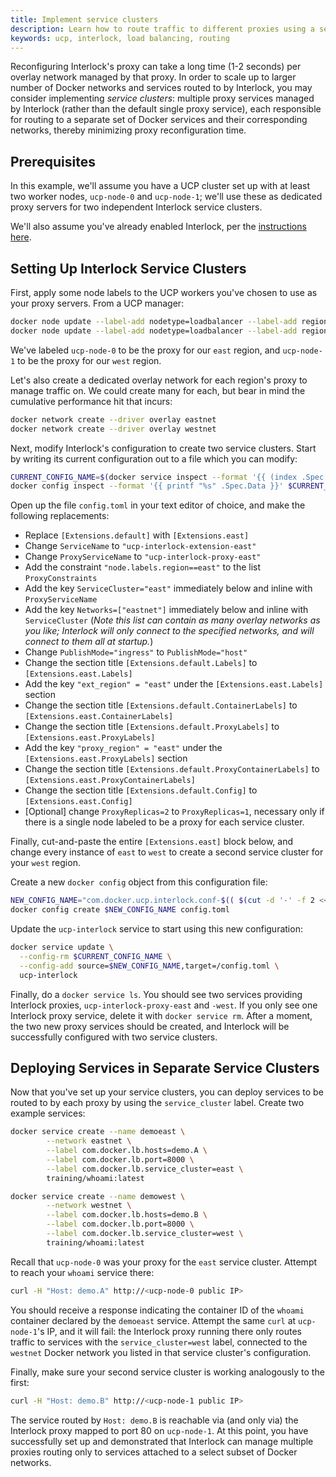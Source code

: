 ```yaml
---
title: Implement service clusters
description: Learn how to route traffic to different proxies using a service cluster.
keywords: ucp, interlock, load balancing, routing
---
```


Reconfiguring Interlock's proxy can take a long time (1-2 seconds) per overlay network managed by that proxy. In order to scale up to larger number of Docker networks and services routed to by Interlock, you may consider implementing *service clusters*: multiple proxy services managed by Interlock (rather than the default single proxy service), each responsible for routing to a separate set of Docker services and their corresponding networks, thereby minimizing proxy reconfiguration time.

## Prerequisites

In this example, we'll assume you have a UCP cluster set up with at least two worker nodes, `ucp-node-0` and `ucp-node-1`; we'll use these as dedicated proxy servers for two independent Interlock service clusters. 

We'll also assume you've already enabled Interlock, per the [instructions here](https://docs.docker.com/ee/ucp/interlock/deploy/).

## Setting Up Interlock Service Clusters

First, apply some node labels to the UCP workers you've chosen to use as your proxy servers. From a UCP manager:

```bash
docker node update --label-add nodetype=loadbalancer --label-add region=east ucp-node-0
docker node update --label-add nodetype=loadbalancer --label-add region=west ucp-node-1
```

We've labeled `ucp-node-0` to be the proxy for our `east` region, and `ucp-node-1` to be the proxy for our `west` region.

Let's also create a dedicated overlay network for each region's proxy to manage traffic on. We could create many for each, but bear in mind the cumulative performance hit that incurs:

```bash
docker network create --driver overlay eastnet
docker network create --driver overlay westnet
```

Next, modify Interlock's configuration to create two service clusters. Start by writing its current configuration out to a file which you can modify:

```bash
CURRENT_CONFIG_NAME=$(docker service inspect --format '{{ (index .Spec.TaskTemplate.ContainerSpec.Configs 0).ConfigName }}' ucp-interlock)
docker config inspect --format '{{ printf "%s" .Spec.Data }}' $CURRENT_CONFIG_NAME > config.toml
```

Open up the file `config.toml` in your text editor of choice, and make the following replacements:

 - Replace `[Extensions.default]` with `[Extensions.east]`
 - Change `ServiceName` to `"ucp-interlock-extension-east"`
 - Change `ProxyServiceName` to `"ucp-interlock-proxy-east"`
 - Add the constraint `"node.labels.region==east"` to the list `ProxyConstraints`
 - Add the key `ServiceCluster="east"` immediately below and inline with `ProxyServiceName`
 - Add the key `Networks=["eastnet"]` immediately below and inline with `ServiceCluster` (*Note this list can contain as many overlay networks as you like; Interlock will _only_ connect to the specified networks, and will connect to them all at startup.*)
 - Change `PublishMode="ingress"` to `PublishMode="host"`
 - Change the section title `[Extensions.default.Labels]` to `[Extensions.east.Labels]`
 - Add the key `"ext_region" = "east"` under the `[Extensions.east.Labels]` section
 - Change the section title `[Extensions.default.ContainerLabels]` to `[Extensions.east.ContainerLabels]`
 - Change the section title `[Extensions.default.ProxyLabels]` to `[Extensions.east.ProxyLabels]`
 - Add the key `"proxy_region" = "east"` under the `[Extensions.east.ProxyLabels]` section
 - Change the section title `[Extensions.default.ProxyContainerLabels]` to `[Extensions.east.ProxyContainerLabels]`
 - Change the section title `[Extensions.default.Config]` to `[Extensions.east.Config]`
 - [Optional] change `ProxyReplicas=2` to `ProxyReplicas=1`, necessary only if there is a single node labeled to be a proxy for each service cluster.

Finally, cut-and-paste the entire `[Extensions.east]` block below, and change every instance of `east` to `west` to create a second service cluster for your `west` region.

Create a new `docker config` object from this configuration file:

```bash
NEW_CONFIG_NAME="com.docker.ucp.interlock.conf-$(( $(cut -d '-' -f 2 <<< "$CURRENT_CONFIG_NAME") + 1 ))"
docker config create $NEW_CONFIG_NAME config.toml
```

Update the `ucp-interlock` service to start using this new configuration:

```bash
docker service update \
  --config-rm $CURRENT_CONFIG_NAME \
  --config-add source=$NEW_CONFIG_NAME,target=/config.toml \
  ucp-interlock
```

Finally, do a `docker service ls`. You should see two services providing Interlock proxies, `ucp-interlock-proxy-east` and `-west`. If you only see one Interlock proxy service, delete it with `docker service rm`. After a moment, the two new proxy services should be created, and Interlock will be successfully configured with two service clusters.

## Deploying Services in Separate Service Clusters

Now that you've set up your service clusters, you can deploy services to be routed to by each proxy by using the `service_cluster` label. Create two example services:

```bash
docker service create --name demoeast \
        --network eastnet \
        --label com.docker.lb.hosts=demo.A \
        --label com.docker.lb.port=8000 \
        --label com.docker.lb.service_cluster=east \
        training/whoami:latest

docker service create --name demowest \
        --network westnet \
        --label com.docker.lb.hosts=demo.B \
        --label com.docker.lb.port=8000 \
        --label com.docker.lb.service_cluster=west \
        training/whoami:latest
```

Recall that `ucp-node-0` was your proxy for the `east` service cluster. Attempt to reach your `whoami` service there:

```bash
curl -H "Host: demo.A" http://<ucp-node-0 public IP>
```

You should receive a response indicating the container ID of the `whoami` container declared by the `demoeast` service. Attempt the same `curl` at `ucp-node-1`'s IP, and it will fail: the Interlock proxy running there only routes traffic to services with the `service_cluster=west` label, connected to the `westnet` Docker network you listed in that service cluster's configuration.

Finally, make sure your second service cluster is working analogously to the first:

```bash
curl -H "Host: demo.B" http://<ucp-node-1 public IP>
```

The service routed by `Host: demo.B` is reachable via (and only via) the Interlock proxy mapped to port 80 on `ucp-node-1`. At this point, you have successfully set up and demonstrated that Interlock can manage multiple proxies routing only to services attached to a select subset of Docker networks.

